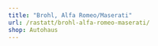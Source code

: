 ```yaml
---
title: "Brohl, Alfa Romeo/Maserati"
url: /rastatt/brohl-alfa-romeo-maserati/
shop: Autohaus
---
```

